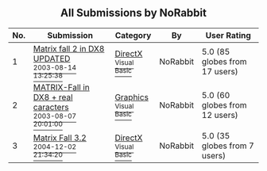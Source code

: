 ﻿<div align="center">

## All Submissions by NoRabbit

</div>

No.  | Submission | Category | By   | User Rating
---- | ---------- | -------- | ---- | -----------
1 | [Matrix fall 2 in DX8 UPDATED<br /><sup>2003-08-14 13:25:38</sup>](https://github.com/Planet-Source-Code/norabbit-matrix-fall-2-in-dx8-updated__1-47678) | [DirectX<br /><sup>Visual Basic</sup>](../ByCategory/directx__1-44.md) | NoRabbit | 5.0 (85 globes from 17 users)
2 | [MATRIX\-Fall in DX8 \+ real caracters<br /><sup>2003-08-07 20:01:00</sup>](https://github.com/Planet-Source-Code/norabbit-matrix-fall-in-dx8-real-caracters__1-47496) | [Graphics<br /><sup>Visual Basic</sup>](../ByCategory/graphics__1-46.md) | NoRabbit | 5.0 (60 globes from 12 users)
3 | [Matrix Fall 3\.2<br /><sup>2004-12-02 21:34:20</sup>](https://github.com/Planet-Source-Code/norabbit-matrix-fall-3-2__1-59830) | [DirectX<br /><sup>Visual Basic</sup>](../ByCategory/directx__1-44.md) | NoRabbit | 5.0 (35 globes from 7 users)
